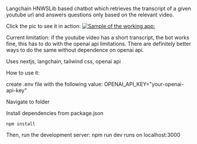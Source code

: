 Langchain HNWSLib based chatbot which retrieves the transcript of a given youtube
url and answers questions only based on the relevant video.

Click the pic to see it in action:
[![Sample of the working app:](https://github.com/sameeranamarnath/youtubeVideoSummaryBot/assets/85400557/646d7092-85d6-47b9-b2f9-e51348b96e91)](https://clipchamp.com/watch/w4mao2IgjnT)

Current limitation:
if the youtube video has a short transcript, the bot works fine, this has to do with the
openai api limitations. There are definitely better ways to do the same without dependence on
openai api.

Uses nextjs, langchain, tailwind css, openai api

How to use it:

create .env file with the following value:
OPENAI_API_KEY="your-openai-api-key"

Navigate to folder

Install dependencies from package.json

```
npm install
```

Then, run the development server:
npm run dev
runs on localhost:3000
